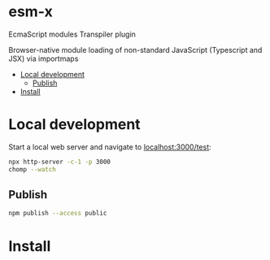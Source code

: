 # esm-x
EcmaScript modules Transpiler plugin

Browser-native module loading of non-standard JavaScript (Typescript and JSX) via importmaps 

<!-- START doctoc generated TOC please keep comment here to allow auto update -->
<!-- DON'T EDIT THIS SECTION, INSTEAD RE-RUN doctoc TO UPDATE -->

- [Local development](#local-development)
  - [Publish](#publish)
- [Install](#install)

<!-- END doctoc generated TOC please keep comment here to allow auto update -->


# Local development
Start a local web server and navigate to [localhost:3000/test](http://localhost:3000/test):

```sh
npx http-server -c-1 -p 3000
chomp --watch
```

## Publish
```sh
npm publish --access public
```

# Install
